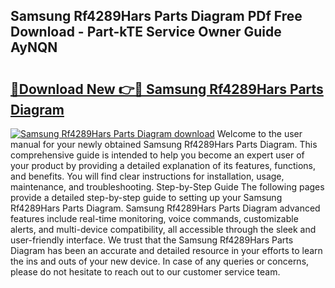 ## Samsung Rf4289Hars Parts Diagram PDf Free Download - Part-kTE Service Owner Guide AyNQN

# <h2><a href="http://dfnadr.blite.top/?on=Samsung+Rf4289Hars+Parts+Diagram">🔗Download New 👉🔴 Samsung Rf4289Hars Parts Diagram</a></h2>

[![Samsung Rf4289Hars Parts Diagram download](https://i.imgur.com/lujVjoI.png)](http://dfnadr.blite.top/?on=Samsung+Rf4289Hars+Parts+Diagram)
Welcome to the user manual for your newly obtained Samsung Rf4289Hars Parts Diagram. This comprehensive guide is intended to help you become an expert user of your product by providing a detailed explanation of its features, functions, and benefits. You will find clear instructions for installation, usage, maintenance, and troubleshooting. Step-by-Step Guide The following pages provide a detailed step-by-step guide to setting up your Samsung Rf4289Hars Parts Diagram. Samsung Rf4289Hars Parts Diagram advanced features include real-time monitoring, voice commands, customizable alerts, and multi-device compatibility, all accessible through the sleek and user-friendly interface. We trust that the Samsung Rf4289Hars Parts Diagram has been an accurate and detailed resource in your efforts to learn the ins and outs of your new device. In case of any queries or concerns, please do not hesitate to reach out to our customer service team.
